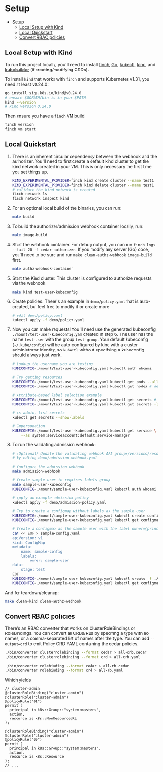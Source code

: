# Setup

- [Setup](#setup)
  - [Local Setup with Kind](#local-setup-with-kind)
  - [Local Quickstart](#local-quickstart)
  - [Convert RBAC policies](#convert-rbac-policies)

## Local Setup with Kind

To run this project locally, you'll need to install [finch][finch], [Go][go], [kubectl][kubectl], [kind][kind], and [kubebuilder][kubebuilder] (if creating/modifying CRDs).

[finch]: https://github.com/runfinch/finch
[go]: https://go.dev/dl
[kubectl]: https://kubernetes.io/docs/tasks/tools/
[kind]: https://kind.sigs.k8s.io/
[kubebuilder]: https://book.kubebuilder.io/quick-start

To install `kind` that works with `finch` and supports Kubernetes v1.31, you need at least v0.24.0:
```bash
go install sigs.k8s.io/kind@v0.24.0
# ensure $GOPATH/bin is in your $PATH
kind --version
# kind version 0.24.0
```

Then ensure you have a `finch` VM build
```bash
finch version
finch vm start
```

## Local Quickstart

1. There is an inherent circular dependency between the webhook and the authorizer. You'll need to first create a default kind cluster to get the kind network created in your VM. This is only necessary the first time you set things up.
    ```bash
    KIND_EXPERIMENTAL_PROVIDER=finch kind create cluster --name test1
    KIND_EXPERIMENTAL_PROVIDER=finch kind delete cluster --name test1
    # validate the kind network is created
    finch network ls
    finch network inspect kind
    ```
2. For an optional local build of the binaries, you can run:
    ```bash
    make build
    ```
3. To build the authorizer/admission webhook container locally, run:
    ```bash
    make image-build
    ```
4. Start the webhook container. For debug output, you can run `finch logs --tail 20 -f cedar-authorizer`. If you modify any server (Go) code, you'll need to be sure and run `make clean-authz-webhook image-build` first.
    ```bash
    make authz-webhook-container
    ```
5. Start the Kind cluster. This cluster is configured to authorize requests via the webhook
   ```bash
   make kind test-user-kubeconfig
   ```
6. Create policies. There's an example in `demo/policy.yaml` that is auto-created, but feel free to modify it or create more
   ```bash
   # edit demo/policy.yaml
   kubectl apply -f demo/policy.yaml
   ```
7. Now you can make requests! You'll need use the generated kubeconfig `./mount/test-user-kubeconfig.yam` created in step 6. The user has the name `test-user` with the group `test-group`. Your default kubeconfig (`~/.kube/config`) will be auto-configured by kind with a cluster administrator identity, so `kubectl` without specifying a kubeconfig should always just work.
    ```bash
    # Lookup the username you are testing
    KUBECONFIG=./mount/test-user-kubeconfig.yaml kubectl auth whoami

    # Try getting resources
    KUBECONFIG=./mount/test-user-kubeconfig.yaml kubectl get pods --all-namespaces # allowed
    KUBECONFIG=./mount/test-user-kubeconfig.yaml kubectl get nodes # denied

    # Attribute-based label selection example
    KUBECONFIG=./mount/test-user-kubeconfig.yaml kubectl get secrets # denied
    KUBECONFIG=./mount/test-user-kubeconfig.yaml kubectl get secrets -l owner=test-user --show-labels # allowed

    # As admin, list secrets
    kubectl get secrets --show-labels

    # Impersonation
    KUBECONFIG=./mount/test-user-kubeconfig.yaml kubectl get service \
        --as system:serviceaccount:default:service-manager
    ```
8. To run the validating admission webhook:
    ```bash
    # (Optional) Update the validating webhook API groups/versions/resources you want validated
    # by edting demo/admission-webhook.yaml

    # Configure the admission webhook
    make admission-webhook

    # Create sample user in requires-labels group
    make sample-user-kubeconfig
    KUBECONFIG=./mount/sample-user-kubeconfig.yaml kubectl auth whoami

    # Apply an example admission policy
    kubectl apply -f demo/admission-policy.yaml

    # Try to create a configmap without labels as the sample user
    KUBECONFIG=./mount/sample-user-kubeconfig.yaml kubectl create configmap test-config --from-literal=k1=v1
    KUBECONFIG=./mount/sample-user-kubeconfig.yaml kubectl get configmap

    # Create a configmap as the sample user with the label owner={principal.name}
    cat << EOF > sample-config.yaml
    apiVersion: v1
    kind: ConfigMap
    metadata:
        name: sample-config
        labels:
            owner: sample-user
    data:
        stage: test
    EOF
    KUBECONFIG=./mount/sample-user-kubeconfig.yaml kubectl create -f ./sample-config.yaml
    KUBECONFIG=./mount/sample-user-kubeconfig.yaml kubectl get configmap -l owner=sample-user --show-labels
    ```

And for teardown/cleanup:
```bash
make clean-kind clean-authz-webhook
```

## Convert RBAC policies

There's an RBAC converter that works on ClusterRoleBindings or RoleBindings.
You can convert all CRBs/RBs by specifing a type with no names, or a comma-separated list of names after the type.
You can add `--output=crd` to emit Policy CRD YAML containing the cedar policies.
```bash
./bin/converter clusterrolebinding --format cedar > all-crb.cedar
./bin/converter clusterrolebinding --format crd > all-crb.yaml

./bin/converter rolebinding --format cedar > all-rb.cedar
./bin/converter rolebinding --format crd > all-rb.yaml
```

Which yields

```cedar
// cluster-admin
@clusterRoleBinding("cluster-admin")
@clusterRole("cluster-admin")
@policyRule("01")
permit (
  principal in k8s::Group::"system:masters",
  action,
  resource is k8s::NonResourceURL
);

@clusterRoleBinding("cluster-admin")
@clusterRole("cluster-admin")
@policyRule("00")
permit (
  principal in k8s::Group::"system:masters",
  action,
  resource is k8s::Resource
);
// ...
```
